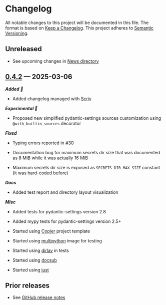 # Changelog

All notable changes to this project will be documented in this file.
The format is based on [Keep a Changelog](https://keepachangelog.com/en/1.0.0/).
This project adheres to [Semantic Versioning](https://semver.org/spec/v2.0.0.html).

## Unreleased

- See upcoming changes in [News directory](https://github.com/makukha/pydantic-file-secrets/tree/main/NEWS.d)

<!-- scriv-insert-here -->

<a id='changelog-0.4.2'></a>
## [0.4.2](https://github.com/makukha/pydantic-file-secrets/releases/tag/v0.4.2) — 2025-03-06

***Added 🌿***

- Added changelog managed with [Scriv](https://scriv.readthedocs.io)

***Experimental 🧪***

- Proposed new simplified pydantic-settings sources customization using `@with_builtin_sources` decorator

***Fixed***

- Typing errors reported in [#30](https://github.com/makukha/pydantic-file-secrets/issues/30)

- Documentation bug for maximum secrets dir size that was documented as 8 MiB while it was actually 16 MiB

- Maximum secrets dir size is exposed as `SECRETS_DIR_MAX_SIZE` constant (it was hard-coded before)

***Docs***

- Added test report and directory layout visualization

***Misc***

- Added tests for pydantic-settings version 2.8

- Added mypy tests for pydantic-settings version 2.5+

- Started using [Copier](https://copier.readthedocs.io) project template

- Started using [multipython](https://github.com/makukha/multipython) image for testing

- Started using [dirlay](https://github.com/makukha/dirlay) in tests

- Started using [docsub](https://github.com/makukha/docsub)

- Started using [just](https://just.systems)

## Prior releases

- See [GitHub release notes](https://github.com/makukha/pydantic-file-secrets/releases)
